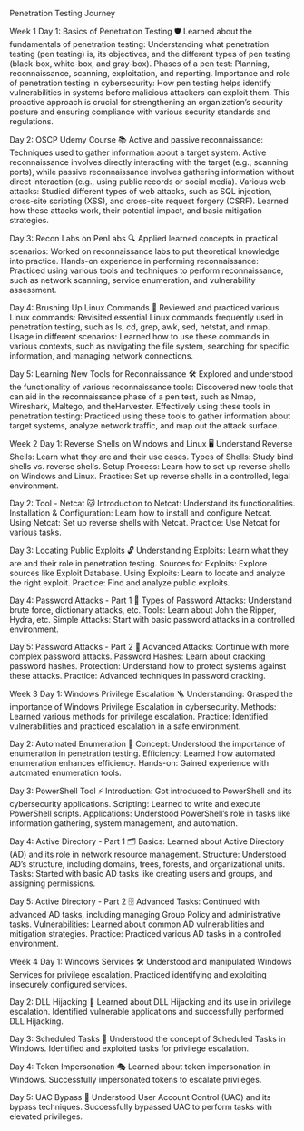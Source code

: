 Penetration Testing Journey

Week 1
Day 1: Basics of Penetration Testing 🛡️
Learned about the fundamentals of penetration testing: Understanding what penetration testing (pen testing) is, its objectives, and the different types of pen testing (black-box, white-box, and gray-box).
Phases of a pen test: Planning, reconnaissance, scanning, exploitation, and reporting.
Importance and role of penetration testing in cybersecurity: How pen testing helps identify vulnerabilities in systems before malicious attackers can exploit them. This proactive approach is crucial for strengthening an organization’s security posture and ensuring compliance with various security standards and regulations.

Day 2: OSCP Udemy Course 📚
Active and passive reconnaissance: Techniques used to gather information about a target system. Active reconnaissance involves directly interacting with the target (e.g., scanning ports), while passive reconnaissance involves gathering information without direct interaction (e.g., using public records or social media).
Various web attacks: Studied different types of web attacks, such as SQL injection, cross-site scripting (XSS), and cross-site request forgery (CSRF). Learned how these attacks work, their potential impact, and basic mitigation strategies.

Day 3: Recon Labs on PenLabs 🔍
Applied learned concepts in practical scenarios: Worked on reconnaissance labs to put theoretical knowledge into practice.
Hands-on experience in performing reconnaissance: Practiced using various tools and techniques to perform reconnaissance, such as network scanning, service enumeration, and vulnerability assessment.

Day 4: Brushing Up Linux Commands 🐧
Reviewed and practiced various Linux commands: Revisited essential Linux commands frequently used in penetration testing, such as ls, cd, grep, awk, sed, netstat, and nmap.
Usage in different scenarios: Learned how to use these commands in various contexts, such as navigating the file system, searching for specific information, and managing network connections.

Day 5: Learning New Tools for Reconnaissance 🛠️
Explored and understood the functionality of various reconnaissance tools: Discovered new tools that can aid in the reconnaissance phase of a pen test, such as Nmap, Wireshark, Maltego, and theHarvester.
Effectively using these tools in penetration testing: Practiced using these tools to gather information about target systems, analyze network traffic, and map out the attack surface.

Week 2
Day 1: Reverse Shells on Windows and Linux 🖥️
Understand Reverse Shells: Learn what they are and their use cases.
Types of Shells: Study bind shells vs. reverse shells.
Setup Process: Learn how to set up reverse shells on Windows and Linux.
Practice: Set up reverse shells in a controlled, legal environment.

Day 2: Tool - Netcat 🐱
Introduction to Netcat: Understand its functionalities.
Installation & Configuration: Learn how to install and configure Netcat.
Using Netcat: Set up reverse shells with Netcat.
Practice: Use Netcat for various tasks.

Day 3: Locating Public Exploits 🔓
Understanding Exploits: Learn what they are and their role in penetration testing.
Sources for Exploits: Explore sources like Exploit Database.
Using Exploits: Learn to locate and analyze the right exploit.
Practice: Find and analyze public exploits.

Day 4: Password Attacks - Part 1 🔑
Types of Password Attacks: Understand brute force, dictionary attacks, etc.
Tools: Learn about John the Ripper, Hydra, etc.
Simple Attacks: Start with basic password attacks in a controlled environment.

Day 5: Password Attacks - Part 2 🔐
Advanced Attacks: Continue with more complex password attacks.
Password Hashes: Learn about cracking password hashes.
Protection: Understand how to protect systems against these attacks.
Practice: Advanced techniques in password cracking.


Week 3
Day 1: Windows Privilege Escalation 🪜
Understanding: Grasped the importance of Windows Privilege Escalation in cybersecurity.
Methods: Learned various methods for privilege escalation.
Practice: Identified vulnerabilities and practiced escalation in a safe environment.

Day 2: Automated Enumeration 🤖
Concept: Understood the importance of enumeration in penetration testing.
Efficiency: Learned how automated enumeration enhances efficiency.
Hands-on: Gained experience with automated enumeration tools.

Day 3: PowerShell Tool ⚡
Introduction: Got introduced to PowerShell and its cybersecurity applications.
Scripting: Learned to write and execute PowerShell scripts.
Applications: Understood PowerShell’s role in tasks like information gathering, system management, and automation.

Day 4: Active Directory - Part 1 🗂️
Basics: Learned about Active Directory (AD) and its role in network resource management.
Structure: Understood AD’s structure, including domains, trees, forests, and organizational units.
Tasks: Started with basic AD tasks like creating users and groups, and assigning permissions.

Day 5: Active Directory - Part 2 🗄️
Advanced Tasks: Continued with advanced AD tasks, including managing Group Policy and administrative tasks.
Vulnerabilities: Learned about common AD vulnerabilities and mitigation strategies.
Practice: Practiced various AD tasks in a controlled environment.


Week 4
Day 1: Windows Services 🛠️
Understood and manipulated Windows Services for privilege escalation.
Practiced identifying and exploiting insecurely configured services.

Day 2: DLL Hijacking 🧩
Learned about DLL Hijacking and its use in privilege escalation.
Identified vulnerable applications and successfully performed DLL Hijacking.

Day 3: Scheduled Tasks 📅
Understood the concept of Scheduled Tasks in Windows.
Identified and exploited tasks for privilege escalation.

Day 4: Token Impersonation 🎭
Learned about token impersonation in Windows.
Successfully impersonated tokens to escalate privileges.

Day 5: UAC Bypass 🚫
Understood User Account Control (UAC) and its bypass techniques.
Successfully bypassed UAC to perform tasks with elevated privileges.
